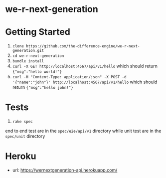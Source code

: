 # we-r-next-generation

# Getting Started

1. `clone https://github.com/the-difference-engine/we-r-next-generation.git`
2. `cd we-r-next-generation`
3. `bundle install`
4. `curl -X GET http://localhost:4567/api/v1/hello` which should return `{"msg":"hello world!"}`
5. `curl -H "Content-Type: application/json" -X POST -d '{"name":"john"}' http://localhost:4567/api/v1/hello` which should return `{"msg":"hello john!"}`

# Tests

1. `rake spec`

end to end test are in the `spec/e2e/api/v1` directory while unit test are in the `spec/unit` directory  

# Heroku
- url: https://wernextgeneration-api.herokuapp.com/
